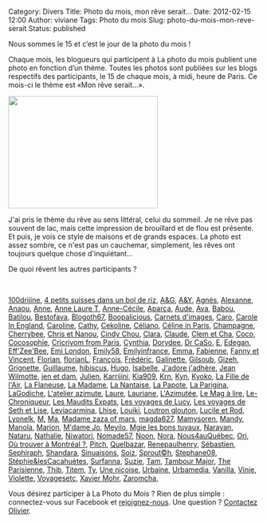 Category: Divers
Title: Photo du mois, mon rêve serait...
Date: 2012-02-15 12:00
Author: viviane
Tags: Photo du mois
Slug: photo-du-mois-mon-reve-serait
Status: published

Nous sommes le 15 et c’est le jour de la photo du mois !

Chaque mois, les blogueurs qui participent à La photo du mois publient une photo en fonction d’un thème. Toutes les photos sont publiées sur les blogs respectifs des participants, le 15 de chaque mois, à midi, heure de Paris. Ce mois-ci le thème est «Mon rêve serait...».

<a href="http://www.viviane-voyages.com/wp-content/uploads/2012/02/P1120009.jpg"><img class="aligncenter size-medium wp-image-2457" title="Rêve" src="http://www.viviane-voyages.com/wp-content/uploads/2012/02/P1120009-300x225.jpg" alt="" width="300" height="225" /></a>

J'ai pris le thème du rêve au sens littéral, celui du sommeil. Je ne rêve pas souvent de lac, mais cette impression de brouillard et de flou est présente. Et puis, je vois ce style de maisons et de grands espaces. La photo est assez sombre, ce n'est pas un cauchemar, simplement, les rêves ont toujours quelque chose d'inquiétant...

De quoi rêvent les autres participants ?

&nbsp;

<a href="http://www.reverdailleurs.com" target="_blank">100driiine</a>, <a href="http://troispetitssuisses.blogspot.com" target="_blank">4 petits suisses dans un bol de riz</a>, <a href="http://www.grenoblequebec.blogspot.com" target="_blank">A&amp;G</a>, <a href="http://aurelieyannick.blogspot.com" target="_blank">A&amp;Y</a>, <a href="http://lhuillierflorida.blogspot.com" target="_blank">Agnès</a>, <a href="http://alexanne.exmackina.com" target="_blank">Alexanne</a>, <a href="http://anaou.canalblog.com" target="_blank">Anaou</a>, <a href="http://anne-tranche-de-vie.over-blog.com" target="_blank">Anne</a>, <a href="http://www.annelauret.com/" target="_blank">Anne Laure T</a>, <a href="http://anne-oneyearinlondon.blogspot.com/" target="_blank">Anne-Cécile</a>, <a href="http://aparca.canalblog.com" target="_blank">Aparça</a>, <a href="http://enroutepoursherbrooke.blogspot.com" target="_blank">Aude</a>, <a href="http://www.connais-toi-toi-meme.biz" target="_blank">Ava</a>, <a href="http://babou-et-ben.com" target="_blank">Babou</a>, <a href="http://www.batilou.org" target="_blank">Batilou</a>, <a href="http://sublime-essence.over-blog.com" target="_blank">Bestofava</a>, <a href="http://blogoth67.wordpress.com" target="_blank">Blogoth67</a>, <a href="http://bavardise.blogspot.com" target="_blank">Boopalicious</a>, <a href="http://www.carnetsdimages.org" target="_blank">Carnets d'images</a>, <a href="http://letohubohudecaro.canalblog.com" target="_blank">Caro</a>, <a href="http://www.fromenglandwl.wordpress.com" target="_blank">Carole In England</a>, <a href="http://www.lespetitsbarbus.blogspot.com" target="_blank">Caroline</a>, <a href="http://citrouilleetbouledeneige.com" target="_blank">Cathy</a>, <a href="http://www.cekoline.tumblr.com" target="_blank">Cekoline</a>, <a href="http://poutineettartiflette.blogspot.com" target="_blank">Céliano</a>, <a href="http://frenchiesinparis.over-blog.com" target="_blank">Céline in Paris</a>, <a href="http://champagnefraise.wordpress.com" target="_blank">Champagne</a>, <a href="http://cherrybee-a-montreal.blogspot.com" target="_blank">Cherrybee</a>, <a href="http://auvergnatsducanada.blogspot.com" target="_blank">Chris et Nanou</a>, <a href="http://cindychouamontreal.blogspot.com" target="_blank">Cindy Chou</a>, <a href="http://dunepommealautre.blogspot.com" target="_blank">Clara</a>, <a href="http://imagesenballade.blogspot.com" target="_blank">Claude</a>, <a href="http://clemcha4mains.canalblog.com" target="_blank">Clem et Cha</a>, <a href="http://vintagegirltrips.canalblog.com" target="_blank">Coco</a>, <a href="http://cocosophie.over-blog.com/" target="_blank">Cocosophie</a>, <a href="http://www.cricriyomfromparis.com" target="_blank">Cricriyom from Paris</a>, <a href="http://www.boeingbleudemer.com" target="_blank">Cynthia</a>, <a href="http://grainedememere.blogspot.com" target="_blank">Dorydee</a>, <a href="http://cestpasmoijeljure.wordpress.com" target="_blank">Dr CaSo</a>, <a href="http://histoiresdeux.blogspot.com" target="_blank">E</a>, <a href="http://nadegedan.blogspot.com" target="_blank">Edegan</a>, <a href="http://une-chtiparisienne-en-ameriquebec.blogspot.com" target="_blank">Eff'Zee'Bee</a>, <a href="http://emilondon.wordpress.com" target="_blank">Emi London</a>, <a href="http://lepvtdemilie58.over-blog.com" target="_blank">Emily58</a>, <a href="http://www.rue-de-france.blogspot.com" target="_blank">Emilyinfrance</a>, <a href="http://jyreflechis.com" target="_blank">Emma</a>, <a href="http://lostandfoundinlondon.wordpress.com" target="_blank">Fabienne</a>, <a href="http://expedition-quebecoise.over-blog.com" target="_blank">Fanny et Vincent</a>, <a href="http://doubspays.wordpress.com" target="_blank">Florian</a>, <a href="http://florianmontreal.blogspot.com" target="_blank">florianL</a>, <a href="http://vudubalcon.blogspot.com" target="_blank">François</a>, <a href="http://zoursland.com" target="_blank">Frédéric</a>, <a href="http://laraphgirl.blogspot.com" target="_blank">Galinette</a>, <a href="http://www.legaletas.net/blog/index.php" target="_blank">Gilsoub</a>, <a href="http://cyberdilou.canalblog.com" target="_blank">Gizeh</a>, <a href="http://www.grignetteetco.blogspot.com" target="_blank">Grignette</a>, <a href="http://vraiefiction.blogspot.com" target="_blank">Guillaume</a>, <a href="http://www.hibiscusblog.net" target="_blank">hibiscus</a>, <a href="http://experienceetc.blogspot.com" target="_blank">Hugo</a>, <a href="http://photographeenmarche.blogspot.com" target="_blank">Isabelle</a>, <a href="http://jadorejadhere.canalblog.com/" target="_blank">J'adore j'adhère</a>, <a href="http://www.jeanwilmotte.it" target="_blank">Jean Wilmotte</a>, <a href="http://jenetdam.blogspot.com" target="_blank">jen et dam</a>, <a href="http://www.JRanc.com/" target="_blank">Julien</a>, <a href="http://zoewahl.ch/blog" target="_blank">Karrijini</a>, <a href="http://kia909.multiply.com/journal" target="_blank">Kia909</a>, <a href="http://krn-defouloir.blogspot.com" target="_blank">Krn</a>, <a href="http://www.onigiri-geek.com" target="_blank">Kyn</a>, <a href="http://monpetitjapon.blogspot.com" target="_blank">Kyoko</a>, <a href="http://www.lafilledelair.com" target="_blank">La Fille de l'Air</a>, <a href="http://www.carnetsduneflaneuse.fr" target="_blank">La Flaneuse</a>, <a href="http://annie-expat-au-val-dajol.blogspot.com" target="_blank">La Madame</a>, <a href="http://lanantaiseaparis.blogspot.com" target="_blank">La Nantaise</a>, <a href="http://lapapotte.canalblog.com" target="_blank">La Papote</a>, <a href="http://www.souslecieldeparis.fr" target="_blank">La Parigina</a>, <a href="http://lagodiche.wordpress.com" target="_blank">LaGodiche</a>, <a href="http://latelier-azimute.fr" target="_blank">L'atelier azimute</a>, <a href="http://maptitemaisonenquebecquie.blogspot.com" target="_blank">Laure</a>, <a href="http://a.nous.les.caribous.over-blog.com" target="_blank">Lauriane</a>, <a href="http://dederrierelesfagots.wordpress.com" target="_blank">L'Azimutée</a>, <a href="http://www.lemagalire.com" target="_blank">Le Mag à lire</a>, <a href="http://chronique-berliniquaise.blogspot.com" target="_blank">Le-Chroniqueur</a>, <a href="http://lesmauditsexpats.wordpress.com" target="_blank">Les Maudits Expats</a>, <a href="http://lesvoyagesdelucy.over-blog.com" target="_blank">Les voyages de Lucy</a>, <a href="http://lise-oz-fat.over-blog.com" target="_blank">Les voyages de Seth et Lise</a>, <a href="http://www.leviacarmina.fr" target="_blank">Leviacarmina</a>, <a href="http://crealhise.blogspot.com" target="_blank">Lhise</a>, <a href="http://365photos2011nous4.tumblr.com/" target="_blank">Louiki</a>, <a href="http://orcaeyes.blogspot.com" target="_blank">Loutron glouton</a>, <a href="http://www.destination-montreal.over-blog.net" target="_blank">Lucile et Rod</a>, <a href="http://lyonelkaufmann.ch/Blog" target="_blank">Lyonelk</a>, <a href="http://basedinsg.blogspot.com" target="_blank">M</a>, <a href="http://marion-en-allemagne.blogspot.com" target="_blank">Ma</a>, <a href="http://madamereve.over-blog.com" target="_blank">Madame zaza of mars</a>, <a href="http://anteketborka.blogspot.com" target="_blank">magda627</a>, <a href="http://chezmamysoren.over-blog.com" target="_blank">Mamysoren</a>, <a href="http://mandystockholm.com" target="_blank">Mandy</a>, <a href="http://www.bellelavie.org" target="_blank">Manola</a>, <a href="http://marionnette.blogsite.org" target="_blank">Marion</a>, <a href="http://mdamejo.blogspot.com" target="_blank">M'dame Jo</a>, <a href="http://leblogdemeyilo.blogspot.com" target="_blank">Meyilo</a>, <a href="http://www.mgielesbonstuyaux.com/" target="_blank">Mgie les bons tuyaux</a>, <a href="http://merantaise.blogspot.com" target="_blank">Narayan</a>, <a href="http://blog.nataru.fr" target="_blank">Nataru</a>, <a href="http://voyageusecomtoise.wordpress.com" target="_blank">Nathalie</a>, <a href="http://lecoqetlecerisier.wordpress.com" target="_blank">Niwatori</a>, <a href="http://messineaventure.canalblog.com" target="_blank">Nomade57</a>, <a href="http://expediterre.wordpress.com" target="_blank">Noon</a>, <a href="http://par.les.yeux.de.nora.over-blog.com" target="_blank">Nora</a>, <a href="http://nous4auquebec.blogspot.com" target="_blank">Nous4auQuébec</a>, <a href="http://orichan.canalblog.com" target="_blank">Ori</a>, <a href="http://ou-trouver-a-montreal.ca" target="_blank">Où trouver à Montréal ?</a>, <a href="http://www.chezpitch.fr" target="_blank">Pitch</a>, <a href="http://blog.quelbazar.net/" target="_blank">Quelbazar</a>, <a href="http://renepaulhenry.blogspot.com" target="_blank">Renepaulhenry</a>, <a href="http://sgiworld.blogspot.com" target="_blank">Sébastien</a>, <a href="http://www.sephiraph.be" target="_blank">Sephiraph</a>, <a href="http://www.shandara.net" target="_blank">Shandara</a>, <a href="http://sinuaisons.wordpress.com" target="_blank">Sinuaisons</a>, <a href="http://www.soizicronan.canalblog.com" target="_blank">Soiz</a>, <a href="http://sproutch-photos.blogspot.com" target="_blank">Sprout©h</a>, <a href="http://www.provincecanadienne.blogspot.com" target="_blank">Stephane08</a>, <a href="http://www.stephiedomi.blogspot.com" target="_blank">Stéphie&amp;lesCacahuètes</a>, <a href="http://www.paris-en-photos.fr" target="_blank">Surfanna</a>, <a href="http://zeebulonne.blogspot.com" target="_blank">Suzie</a>, <a href="http://tam.blogs.clan-takeda.com" target="_blank">Tam</a>, <a href="http://www.tambour-major.blogspot.com" target="_blank">Tambour Major</a>, <a href="http://theparisienne.fr" target="_blank">The Parisienne</a>, <a href="http://carroir.over-blog.com" target="_blank">Thib</a>, <a href="http://www.titem.fr" target="_blank">Titem</a>, <a href="http://mal.blogs-de-voyage.fr" target="_blank">Ty</a>, <a href="http://www.journaldunenicoise.com" target="_blank">Une niçoise</a>, <a href="http://urbancollector.blogspot.com" target="_blank">Urbaine</a>, <a href="http://www.urbamedia.com" target="_blank">Urbamedia</a>, <a href="http://www.inmybubble.org" target="_blank">Vanilla</a>, <a href="http://au-cocon-de-vinie.blogspot.com/" target="_blank">Vinie</a>, <a href="http://www.leshumeursdeviolette.over-blog.com" target="_blank">Violette</a>, <a href="Http://www.voyagesetc.fr" target="_blank">Voyagesetc</a>, <a href="http://www.xaviermohr.com" target="_blank">Xavier Mohr</a>, <a href="http://www.mademoiselle-zaromcha.fr" target="_blank">Zaromcha</a>,

Vous désirez participer à La Photo du Mois ? Rien de plus simple : connectez-vous sur Facebook et <a href="http://www.facebook.com/group.php?gid=100358020003774&amp;amp%3Bv=info" target="_blank">rejoignez-nous</a>. Une question ? <a href="mailto:olivier.canada@gmail.com">Contactez Olivier</a>.

&nbsp;